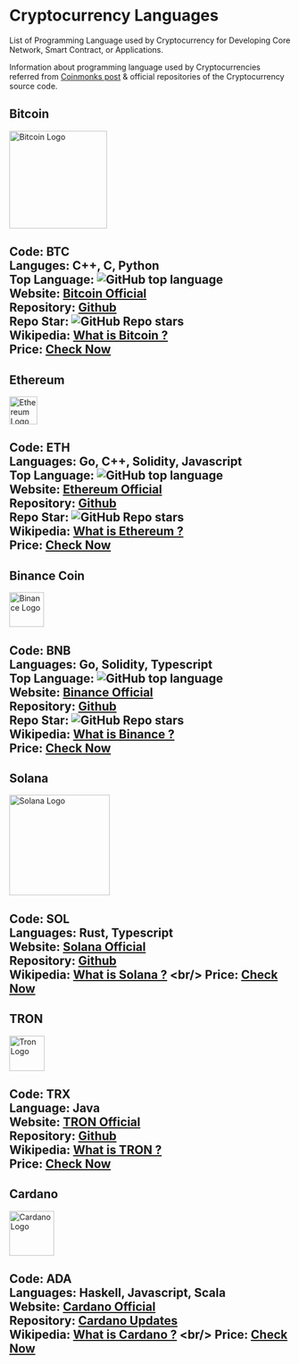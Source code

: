 # Cryptocurrency Languages
List of Programming Language used by Cryptocurrency for Developing Core Network, Smart Contract, or Applications.

Information about programming language used by Cryptocurrencies referred from [Coinmonks post](https://medium.com/coinmonks/list-of-programming-languages-and-frameworks-used-in-41-crypto-projects-2b7223099c57) & official repositories of the Cryptocurrency source code.

## Bitcoin
<p>
  <img src="https://bitcoin.org/img/icons/logotop.svg?1641218872" width="175" title="Bitcoin Logo" alt="Bitcoin Logo">
</p>

Code: BTC
<br/> Languges: C++, C, Python
<br/> Top Language: ![GitHub top language](https://img.shields.io/github/languages/top/bitcoin/bitcoin?style=social)
<br/> Website: [Bitcoin Official](https://bitcoin.org/)
<br/> Repository: [Github](https://github.com/bitcoin)
<br/> Repo Star: ![GitHub Repo stars](https://img.shields.io/github/stars/bitcoin/bitcoin?style=social)
<br/> Wikipedia: [What is Bitcoin ?](https://en.wikipedia.org/wiki/Bitcoin)
<br/> Price: [Check Now](https://coinmarketcap.com/currencies/bitcoin/)
---
## Ethereum
<p>
  <img src="https://ethereum.org/static/a110735dade3f354a46fc2446cd52476/f3a29/eth-home-icon.webp" width="50" title="Ethereum Logo" alt="Ethereum Logo">
</p>

Code: ETH
<br/> Languages: Go, C++, Solidity, Javascript
<br/> Top Language: ![GitHub top language](https://img.shields.io/github/languages/top/ethereum/go-ethereum?style=social)
<br/> Website: [Ethereum Official](https://ethereum.org/en/)
<br/> Repository: [Github](https://github.com/ethereum)
<br/> Repo Star: ![GitHub Repo stars](https://img.shields.io/github/stars/ethereum/go-ethereum?style=social)
<br/> Wikipedia:  [What is Ethereum ?](https://en.wikipedia.org/wiki/Ethereum)
<br/> Price: [Check Now](https://coinmarketcap.com/currencies/ethereum/)
---
## Binance Coin
<p>
  <img src="https://s2.coinmarketcap.com/static/img/coins/64x64/1839.png" width="62" title="Binance Logo" alt="Binance Logo">
</p>

Code: BNB
<br/> Languages: Go, Solidity, Typescript
<br/> Top Language: ![GitHub top language](https://img.shields.io/github/languages/top/binance-chain/bsc?style=social)
<br/> Website: [Binance Official](https://www.binance.org/en)
<br/> Repository: [Github](https://github.com/binance-chain)
<br/> Repo Star: ![GitHub Repo stars](https://img.shields.io/github/stars/binance-chain/bsc?style=social)
<br/> Wikipedia:  [What is Binance ?](https://en.wikipedia.org/wiki/Binance)
<br/> Price: [Check Now](https://coinmarketcap.com/currencies/bnb/)
---
## Solana
<p>
  <img src="https://solana.com/_next/image?url=%2F_next%2Fstatic%2Fmedia%2Fdark-horizontal.c3a5eb36.svg&w=384&q=75" width="180" title="Solana Logo" alt="Solana Logo">
</p>

Code: SOL
<br/> Languages: Rust, Typescript
<br/> Website: [Solana Official](https://solana.com/)
<br/> Repository: [Github](https://github.com/solana-labs)
<br/> Wikipedia:  [What is Solana ?](https://en.wikipedia.org/wiki/Solana_(blockchain_platform))
<br/> Price: [Check Now](https://coinmarketcap.com/currencies/solana/)
---
## TRON
<p>
  <img src="https://s2.coinmarketcap.com/static/img/coins/64x64/1958.png" width="63" title="Tron Logo" alt="Tron Logo">
</p>

Code: TRX
<br/> Language: Java
<br/> Website: [TRON Official](https://tron.network/)
<br/> Repository: [Github](https://github.com/tronprotocol/java-tron)
<br/> Wikipedia:  [What is TRON ?](https://en.wikipedia.org/wiki/Tron_(cryptocurrency))
<br/> Price: [Check Now](https://coinmarketcap.com/currencies/tron/)
---
## Cardano
<p>
  <img src="https://s2.coinmarketcap.com/static/img/coins/64x64/2010.png" width="80" title="Cardano Logo" alt="Cardano Logo">
</p>

Code: ADA
<br/> Languages: Haskell, Javascript, Scala
<br/> Website: [Cardano Official](https://cardano.org/)
<br/> Repository: [Cardano Updates](https://cardanoupdates.com/)
<br/>  Wikipedia:  [What is Cardano ?](https://en.wikipedia.org/wiki/Cardano_(blockchain_platform))
<br/> Price: [Check Now](https://coinmarketcap.com/currencies/cardano/)
---